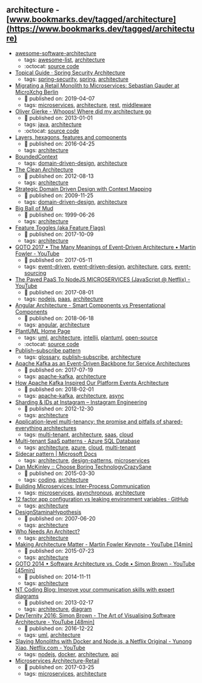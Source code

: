 architecture - [www.bookmarks.dev/tagged/architecture](https://www.bookmarks.dev/tagged/architecture)
---
* [awesome-software-architecture](https://github.com/simskij/awesome-software-architecture#readme)
    * tags: [awesome-list](../tagged/awesome-list.md), [architecture](../tagged/architecture.md)
    * :octocat: [source code](https://github.com/simskij/awesome-software-architecture#readme)
* [Topical Guide · Spring Security Architecture](https://spring.io/guides/topicals/spring-security-architecture)
    * tags: [spring-security](../tagged/spring-security.md), [spring](../tagged/spring.md), [architecture](../tagged/architecture.md)
* [Migrating a Retail Monolith to Microservices: Sebastian Gauder at MicroXchg Berlin](https://www.infoq.com/news/2019/04/monolith-microservices-migration)
    * :calendar: published on: 2019-04-07
    * tags: [microservices](../tagged/microservices.md), [architecture](../tagged/architecture.md), [rest](../tagged/rest.md), [middleware](../tagged/middleware.md)
* [Oliver Gierke - Whoops! Where did my architecture go](http://olivergierke.de/2013/01/whoops-where-did-my-architecture-go/)
    * :calendar: published on: 2013-01-01
    * tags: [java](../tagged/java.md), [architecture](../tagged/architecture.md)
    * :octocat: [source code](https://github.com/odrotbohm/whoops-architecture)
* [Layers, hexagons, features and components ](http://www.codingthearchitecture.com/2016/04/25/layers_hexagons_features_and_components.html)
    * :calendar: published on: 2016-04-25
    * tags: [architecture](../tagged/architecture.md)
* [BoundedContext](https://martinfowler.com/bliki/BoundedContext.html)
    * tags: [domain-driven-design](../tagged/domain-driven-design.md), [architecture](../tagged/architecture.md)
* [The Clean Architecture](https://blog.cleancoder.com/uncle-bob/2012/08/13/the-clean-architecture.html)
    * :calendar: published on: 2012-08-13
    * tags: [architecture](../tagged/architecture.md)
* [Strategic Domain Driven Design with Context Mapping](https://www.infoq.com/articles/ddd-contextmapping)
    * :calendar: published on: 2009-11-25
    * tags: [domain-driven-design](../tagged/domain-driven-design.md), [architecture](../tagged/architecture.md)
* [Big Ball of Mud](http://www.laputan.org/mud/)
    * :calendar: published on: 1999-06-26
    * tags: [architecture](../tagged/architecture.md)
* [Feature Toggles (aka Feature Flags)](https://martinfowler.com/articles/feature-toggles.html)
    * :calendar: published on: 2017-10-09
    * tags: [architecture](../tagged/architecture.md)
* [GOTO 2017 • The Many Meanings of Event-Driven Architecture • Martin Fowler - YouTube](https://www.youtube.com/watch?v=STKCRSUsyP0)
    * :calendar: published on: 2017-05-11
    * tags: [event-driven](../tagged/event-driven.md), [event-driven-design](../tagged/event-driven-design.md), [architecture](../tagged/architecture.md), [cqrs](../tagged/cqrs.md), [event-sourcing](../tagged/event-sourcing.md)
* [The Paved PaaS To NodeJS MICROSERVICES (JavaScript @ Netflix) - YouTube](https://www.youtube.com/watch?v=QcNqfvMeWow)
    * :calendar: published on: 2017-08-01
    * tags: [nodejs](../tagged/nodejs.md), [paas](../tagged/paas.md), [architecture](../tagged/architecture.md)
* [Angular  Architecture - Smart Components vs Presentational Components](https://blog.angular-university.io/angular-2-smart-components-vs-presentation-components-whats-the-difference-when-to-use-each-and-why/)
    * :calendar: published on: 2018-06-18
    * tags: [angular](../tagged/angular.md), [architecture](../tagged/architecture.md)
* [PlantUML Home Page](http://plantuml.com/)
    * tags: [uml](../tagged/uml.md), [architecture](../tagged/architecture.md), [intellij](../tagged/intellij.md), [plantuml](../tagged/plantuml.md), [open-source](../tagged/open-source.md)
    * :octocat: [source code](https://github.com/plantuml/plantuml)
* [Publish–subscribe pattern](https://en.wikipedia.org/wiki/Publish%E2%80%93subscribe_pattern)
    * tags: [glossary](../tagged/glossary.md), [publish-subscribe](../tagged/publish-subscribe.md), [architecture](../tagged/architecture.md)
* [Apache Kafka as an Event-Driven Backbone for Service Architectures](https://www.confluent.io/blog/apache-kafka-for-service-architectures/)
    * :calendar: published on: 2017-07-19
    * tags: [apache-kafka](../tagged/apache-kafka.md), [architecture](../tagged/architecture.md)
* [How Apache Kafka Inspired Our Platform Events Architecture](https://engineering.salesforce.com/how-apache-kafka-inspired-our-platform-events-architecture-2f351fe4cf63)
    * :calendar: published on: 2018-02-01
    * tags: [apache-kafka](../tagged/apache-kafka.md), [architecture](../tagged/architecture.md), [async](../tagged/async.md)
* [Sharding & IDs at Instagram – Instagram Engineering](https://instagram-engineering.com/sharding-ids-at-instagram-1cf5a71e5a5c)
    * :calendar: published on: 2012-12-30
    * tags: [architecture](../tagged/architecture.md)
* [Application-level multi-tenancy: the promise and pitfalls of shared-everything architectures](https://distrinet.cs.kuleuven.be/news/2015/multitenancy.pdf)
    * tags: [multi-tenant](../tagged/multi-tenant.md), [architecture](../tagged/architecture.md), [saas](../tagged/saas.md), [cloud](../tagged/cloud.md)
* [Multi-tenant SaaS patterns - Azure SQL Database](https://docs.microsoft.com/en-us/azure/sql-database/saas-tenancy-app-design-patterns)
    * tags: [architecture](../tagged/architecture.md), [azure](../tagged/azure.md), [cloud](../tagged/cloud.md), [multi-tenant](../tagged/multi-tenant.md)
* [Sidecar pattern | Microsoft Docs](https://docs.microsoft.com/en-us/azure/architecture/patterns/sidecar)
    * tags: [architecture](../tagged/architecture.md), [design-patterns](../tagged/design-patterns.md), [microservices](../tagged/microservices.md)
* [Dan McKinley :: Choose Boring TechnologyCrazySane](http://mcfunley.com/choose-boring-technology)
    * :calendar: published on: 2015-03-30
    * tags: [coding](../tagged/coding.md), [architecture](../tagged/architecture.md)
* [Building Microservices: Inter-Process Communication](https://www.nginx.com/blog/building-microservices-inter-process-communication/)
    * tags: [microservices](../tagged/microservices.md), [asynchronous](../tagged/asynchronous.md), [architecture](../tagged/architecture.md)
* [12 factor app configuration vs leaking environment variables · GitHub](https://gist.github.com/telent/9742059)
    * tags: [architecture](../tagged/architecture.md)
* [DesignStaminaHypothesis](https://martinfowler.com/bliki/DesignStaminaHypothesis.html)
    * :calendar: published on: 2007-06-20
    * tags: [architecture](../tagged/architecture.md)
* [Who Needs An Architect?](https://martinfowler.com/ieeeSoftware/whoNeedsArchitect.pdf)
    * tags: [architecture](../tagged/architecture.md)
* [Making Architecture Matter - Martin Fowler Keynote - YouTube [14min]](https://www.youtube.com/watch?v=DngAZyWMGR0)
    * :calendar: published on: 2015-07-23
    * tags: [architecture](../tagged/architecture.md)
* [GOTO 2014 • Software Architecture vs. Code • Simon Brown - YouTube [45min]](https://www.youtube.com/watch?v=GAFZcYlO5S0)
    * :calendar: published on: 2014-11-11
    * tags: [architecture](../tagged/architecture.md)
* [NT Coding Blog: Improve your communication skills with expert diagrams](http://ntcoding.co.uk/blog/2013/02/improve-your-communication-skills-with.html)
    * :calendar: published on: 2013-02-17
    * tags: [architecture](../tagged/architecture.md), [diagram](../tagged/diagram.md)
* [DevTernity 2016: Simon Brown - The Art of Visualising Software Architecture - YouTube [48min]](https://www.youtube.com/watch?v=zcmU-OE452k)
    * :calendar: published on: 2016-12-22
    * tags: [uml](../tagged/uml.md), [architecture](../tagged/architecture.md)
* [Slaying Monoliths with Docker and Node.js, a Netflix Original - Yunong Xiao, Netflix.com - YouTube](https://www.youtube.com/watch?v=ovqDdH9ngFs)
    * tags: [nodejs](../tagged/nodejs.md), [docker](../tagged/docker.md), [architecture](../tagged/architecture.md), [api](../tagged/api.md)
* [Microservices Architecture-Retail](https://www.linkedin.com/pulse/microservices-architecture-retail-rajesh-gundapaneni)
    * :calendar: published on: 2017-03-25
    * tags: [microservices](../tagged/microservices.md), [architecture](../tagged/architecture.md)
